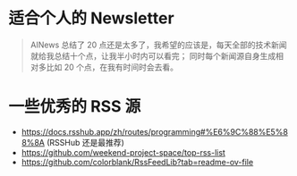 # 适合个人的 Newsletter

> AINews 总结了 20 点还是太多了，我希望的应该是，每天全部的技术新闻就给我总结十个点，让我半小时内可以看完；
> 同时每个新闻源自身生成相对多比如 20 个点，在我有时间时会去看。

# 一些优秀的 RSS 源

- https://docs.rsshub.app/zh/routes/programming#%E6%9C%88%E5%88%8A (RSSHub 还是最推荐)
- https://github.com/weekend-project-space/top-rss-list
- https://github.com/colorblank/RssFeedLib?tab=readme-ov-file